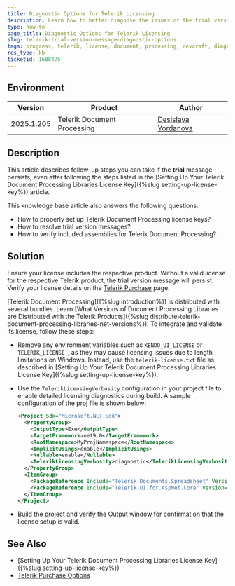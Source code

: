 ```yaml
---
title: Diagnostic Options for Telerik Licensing
description: Learn how to better diagnose the issues of the trial version message in Telerik products when using a DevCraft UI License.
type: how-to
page_title: Diagnostic Options for Telerik Licensing
slug: telerik-trial-version-message-diagnostic-options
tags: progress, telerik, license, document, processing, devcraft, diagnostic, trial
res_type: kb
ticketid: 1688475
---
```


## Environment

| Version | Product | Author | 
| ---- | ---- | ---- | 
| 2025.1.205| Telerik Document Processing|[Desislava Yordanova](https://www.telerik.com/blogs/author/desislava-yordanova)| 

## Description

This article describes follow-up steps you can take if the **trial** message persists, even after following the steps listed in the [Setting Up Your Telerik Document Processing Libraries License Key]({%slug setting-up-license-key%}) article.

This knowledge base article also answers the following questions:
- How to properly set up Telerik Document Processing license keys?
- How to resolve trial version messages?
- How to verify included assemblies for Telerik Document Processing?

## Solution

Ensure your license includes the respective product. Without a valid license for the respective Telerik product, the trial version message will persist. Verify your license details on the [Telerik Purchase](https://www.telerik.com/purchase.aspx?filter=web) page.

[Telerik Document Processing]({%slug introduction%}) is distributed with several bundles. Learn [What Versions of Document Processing Libraries are Distributed with the Telerik Products]({%slug distribute-telerik-document-processing-libraries-net-versions%}). To integrate and validate its license, follow these steps:

* Remove any environment variables such as `KENDO_UI_LICENSE` or `TELERIK_LICENSE `, as they may cause licensing issues due to length limitations on Windows. Instead, use the `telerik-license.txt` file as described in [Setting Up Your Telerik Document Processing Libraries License Key]({%slug setting-up-license-key%}).

* Use the `TelerikLicensingVerbosity` configuration in your project file to enable detailed licensing diagnostics during build. A sample configuration of the proj file is shown below:

   ```xml
   <Project Sdk="Microsoft.NET.Sdk">
     <PropertyGroup>
       <OutputType>Exe</OutputType>
       <TargetFramework>net9.0</TargetFramework>
       <RootNamespace>MyProjNamespace</RootNamespace>
       <ImplicitUsings>enable</ImplicitUsings>
       <Nullable>enable</Nullable>
       <TelerikLicensingVerbosity>diagnostic</TelerikLicensingVerbosity>
     </PropertyGroup>
     <ItemGroup>
       <PackageReference Include="Telerik.Documents.Spreadsheet" Version="2025.2.520" />
       <PackageReference Include="Telerik.UI.for.AspNet.Core" Version="2025.1.227" />
     </ItemGroup>
   </Project>
   ```

* Build the project and verify the Output window for confirmation that the license setup is valid.

## See Also

- [Setting Up Your Telerik Document Processing Libraries License Key]({%slug setting-up-license-key%})
- [Telerik Purchase Options](https://www.telerik.com/purchase.aspx?filter=web)

